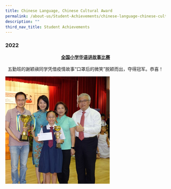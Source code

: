 ```yaml
---
title: Chinese Language, Chinese Cultural Award
permalink: /about-us/Student-Achievements/chinese-language-chinese-cultural-award/
description: ""
third_nav_title: Student Achievements
---
```

### 2022

<center><b><u>全国小学华语讲故事比赛</u></b><br><br>五勤班的謝颖禛同学凭借疫情故事“口罩后的微笑”脱颖而出，夺得冠军。恭喜！</center>

<img src="/images/cl1.jpeg" 
     style="width:65%">
